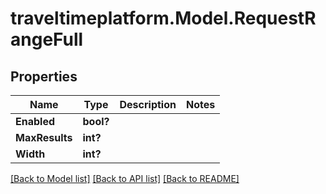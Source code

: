 
# traveltimeplatform.Model.RequestRangeFull

## Properties

Name | Type | Description | Notes
------------ | ------------- | ------------- | -------------
**Enabled** | **bool?** |  | 
**MaxResults** | **int?** |  | 
**Width** | **int?** |  | 

[[Back to Model list]](../README.md#documentation-for-models)
[[Back to API list]](../README.md#documentation-for-api-endpoints)
[[Back to README]](../README.md)

